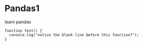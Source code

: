 # Pandas1
learn pandas
```
function test() {
  console.log("notice the blank line before this function?");
}
```
